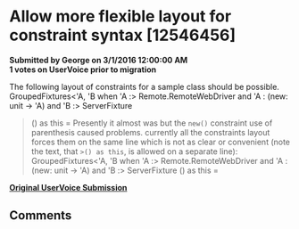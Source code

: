 # Allow more flexible layout for constraint syntax [12546456] #

**Submitted by George on 3/1/2016 12:00:00 AM**  
**1 votes on UserVoice prior to migration**  

The following layout of constraints for a sample class should be possible.
GroupedFixtures<'A, 'B
when
'A :> Remote.RemoteWebDriver and
'A : (new: unit -> 'A) and
'B :> ServerFixture
>() as this =
Presently it almost was but the `new()` constraint use of parenthesis caused problems. currently all the constraints layout forces them on the same line which is not as clear or convenient (note the text, that `>() as this`, is allowed on a separate line):
GroupedFixtures<'A, 'B when 'A :> Remote.RemoteWebDriver and 'A : (new: unit -> 'A) and 'B :> ServerFixture
>() as this =



**[Original UserVoice Submission](https://fslang.uservoice.com/forums/245727-f-language/suggestions/12546456)**


## Comments ##

